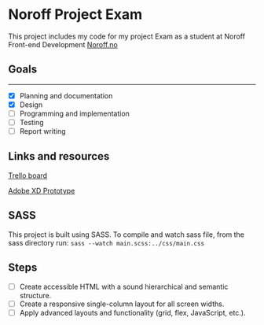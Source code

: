 # Noroff Project Exam

This project includes my code for my project Exam as a student at Noroff Front-end Development [Noroff.no](https//www.noroff.no/)

## Goals
--------

- [x] Planning and documentation
- [x] Design
- [ ] Programming and implementation
- [ ] Testing
- [ ] Report writing

## Links and resources

[Trello board](https://trello.com/b/ymuzPleY/project-exam)

[Adobe XD Prototype](https://xd.adobe.com/view/15419b99-8765-484d-5605-402cb232db5e-6370/)

## SASS
This project is built using SASS.
To compile and watch sass file, from the sass directory run:
`sass --watch main.scss:../css/main.css`

## Steps
- [ ] Create accessible HTML with a sound hierarchical and semantic structure.
- [ ] Create a responsive single-column layout for all screen widths.
- [ ] Apply advanced layouts and functionality (grid, flex, JavaScript, etc.).